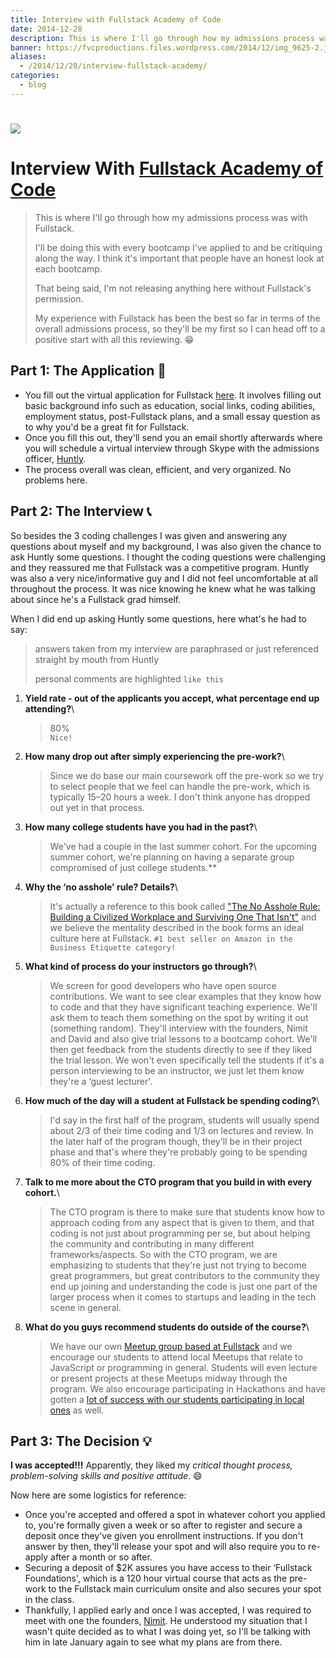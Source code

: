 ```yaml
---
title: Interview with Fullstack Academy of Code
date: 2014-12-28
description: This is where I'll go through how my admissions process was with Fullstack Academy of Code based in NYC.
banner: https://fvcproductions.files.wordpress.com/2014/12/img_9625-2.jpg
aliases:
  - /2014/12/28/interview-fullstack-academy/
categories:
  - blog
---
```


# [![](https://static.tumblr.com/da3e7f950dc4f48a095f2ed96013ea61/rf1lxme/1gCnf8uce/tumblr_static_eut8x7fhbuo0cccwcg8c8soo8.png)](https://static.tumblr.com/da3e7f950dc4f48a095f2ed96013ea61/rf1lxme/1gCnf8uce/tumblr_static_eut8x7fhbuo0cccwcg8c8soo8.png)

# Interview With [Fullstack Academy of Code](https://www.fullstackacademy.com 'Fullstack Academy of Code')

> This is where I'll go through how my admissions process was with Fullstack.
>
> I'll be doing this with every bootcamp I've applied to and be critiquing along the way. I think it's important that people have an honest look at each bootcamp.
>
> That being said, I'm not releasing anything here without Fullstack's permission.
>
> My experience with Fullstack has been the best so far in terms of the overall admissions process, so they'll be my first so I can head off to a positive start with all this reviewing. 😁

## Part 1: The Application 📝

- You fill out the virtual application for Fullstack [here](https://www.fullstackacademy.com/apply 'Apply to Fullstack Academy'). It involves filling out basic background info such as education, social links, coding abilities, employment status, post-Fullstack plans, and a small essay question as to why you'd be a great fit for Fullstack.
- Once you fill this out, they'll send you an email shortly afterwards where you will schedule a virtual interview through Skype with the admissions officer, [Huntly](https://www.linkedin.com/pub/huntly-mayo-malasky/24/852/b5a 'Huntly - Admissions @Fullstack').
- The process overall was clean, efficient, and very organized. No problems here.

## Part 2: The Interview 📞

So besides the 3 coding challenges I was given and answering any questions about myself and my background, I was also given the chance to ask Huntly some questions. I thought the coding questions were challenging and they reassured me that Fullstack was a competitive program. Huntly was also a very nice/informative guy and I did not feel uncomfortable at all throughout the process. It was nice knowing he knew what he was talking about since he's a Fullstack grad himself.

When I did end up asking Huntly some questions, here what's he had to say:

> answers taken from my interview are paraphrased or just referenced straight by mouth from Huntly
>
> personal comments are highlighted `like this`

1.  **Yield rate - out of the applicants you accept, what percentage end up attending?**\

    > 80%\
    > `Nice!`

2.  **How many drop out after simply experiencing the pre-work?**\

    > Since we do base our main coursework off the pre-work so we try to select people that we feel can handle the pre-work, which is typically 15–20 hours a week. I don't think anyone has dropped out yet in that process.

3.  **How many college students have you had in the past?**\

    > We've had a couple in the last summer cohort. For the upcoming summer cohort, we're planning on having a separate group compromised of just college students.\*\*

4.  **Why the ‘no asshole' rule? Details?**\

    > It's actually a reference to this book called ["The No Asshole Rule: Building a Civilized Workplace and Surviving One That Isn't"](https://www.amazon.com/The-Asshole-Rule-Civilized-Workplace/dp/0446698202 'The Asshole Rule') and we believe the mentality described in the book forms an ideal culture here at Fullstack. `#1 best seller on Amazon in the Business Etiquette category!`

5.  **What kind of process do your instructors go through?**\

    > We screen for good developers who have open source contributions. We want to see clear examples that they know how to code and that they have significant teaching experience. We'll ask them to teach them something on the spot by writing it out (something random). They'll interview with the founders, Nimit and David and also give trial lessons to a bootcamp cohort. We'll then get feedback from the students directly to see if they liked the trial lesson. We won't even specifically tell the students if it's a person interviewing to be an instructor, we just let them know they're a ‘guest lecturer'.

6.  **How much of the day will a student at Fullstack be spending coding?**\

    > I'd say in the first half of the program, students will usually spend about 2/3 of their time coding and 1/3 on lectures and review. In the later half of the program though, they'll be in their project phase and that's where they're probably going to be spending 80% of their time coding.

7.  **Talk to me more about the CTO program that you build in with every cohort.**\

    > The CTO program is there to make sure that students know how to approach coding from any aspect that is given to them, and that coding is not just about programming per se, but about helping the community and contributing in many different frameworks/aspects. So with the CTO program, we are emphasizing to students that they're just not trying to become great programmers, but great contributors to the community they end up joining and understanding the code is just one part of the larger process when it comes to startups and leading in the tech scene in general.

8.  **What do you guys recommend students do outside of the course?**\

    > We have our own [Meetup group based at Fullstack](https://www.meetup.com/fullstack-javascript/ 'Fullstack Meetup') and we encourage our students to attend local Meetups that relate to JavaScript or programming in general. Students will even lecture or present projects at these Meetups midway through the program. We also encourage participating in Hackathons and have gotten a [lot of success with our students participating in local ones](https://blog.fullstackacademy.com/post/78441810309/hacks-through-history 'Hackathons @Fullstack') as well.

## Part 3: The Decision 💡

**I was accepted!!!** Apparently, they liked my _critical thought process, problem-solving skills and positive attitude_. 😄

Now here are some logistics for reference:

- Once you're accepted and offered a spot in whatever cohort you applied to, you're formally given a week or so after to register and secure a deposit once they've given you enrollment instructions. If you don't answer by then, they'll release your spot and will also require you to re-apply after a month or so after.
- Securing a deposit of \$2K assures you have access to their ‘Fullstack Foundations', which is a 120 hour virtual course that acts as the pre-work to the Fullstack main curriculum onsite and also secures your spot in the class.
- Thankfully, I applied early and once I was accepted, I was required to meet with one the founders, [Nimit](https://twitter.com/nimit 'Nimit - Founder @Fullstack'). He understood my situation that I wasn't quite decided as to what I was doing yet, so I'll be talking with him in late January again to see what my plans are from there.
